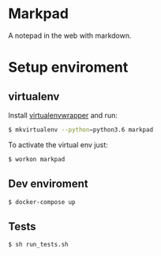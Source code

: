 # Markpad

A notepad in the web with markdown.

# Setup enviroment

## virtualenv

Install [virtualenvwrapper](https://virtualenvwrapper.readthedocs.io/en/latest/]) and run:

```bash
$ mkvirtualenv --python=python3.6 markpad
```

To activate the virtual env just:

```bash
$ workon markpad
```

## Dev enviroment

```bash
$ docker-compose up
```

## Tests

```bash
$ sh run_tests.sh
```
